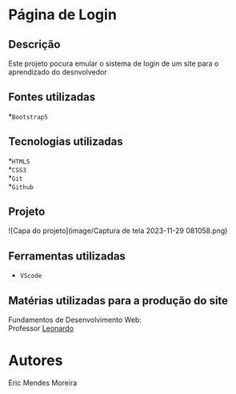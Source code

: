 # Página de Login

## Descrição
Este projeto pocura emular o sistema de login de um site para o aprendizado do desnvolvedor

## Fontes utilizadas 
*`Bootstrap5`<br>

## Tecnologias utilizadas 
*`HTML5`<br>
*`CSS3`<br>
*`Git`<br>
*`Github`<br>

## Projeto
![Capa do projeto](image/Captura de tela 2023-11-29 081058.png)<br>

## Ferramentas utilizadas 
* `VScode` 

## Matérias utilizadas para a produção do site
Fundamentos de Desenvolvimento Web:<br>
Professor [Leonardo](https://github.com/leonardorochamarista)<br>

# Autores
Eric Mendes Moreira